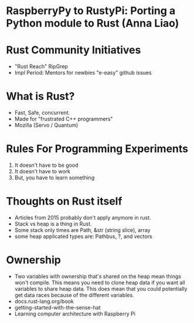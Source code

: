 # RaspberryPy to RustyPi: Porting a Python module to Rust (Anna Liao)

# Rust Community Initiatives
* "Rust Reach" RipGrep
* Impl Period: Mentors for newbies "e-easy" github issues

# What is Rust?
* Fast, Safe, concurrent.
* Made for "frustrated C++ programmers"
* Mozilla (Servo / Quantum)

# Rules For Programming Experiments
1. It doesn't have to be good
2. It doesn't have to work
3. But, you have to learn something

# Thoughts on Rust itself
* Articles from 2015 probably don't apply anymore in rust.
* Stack vs heap is a thing in Rust.
* Some stack only times are Path, &str (string slice), array
* some heap applicated types are: Pathbus, ?, and vectors

# Ownership
* Two variables with ownership that's shared on the heap mean things won't
compile. This means you need to clone heap data if you want all variables to
share heap data. This does mean that you could potentially get data races
because of the different variables.
* docs.rust-lang.org/book
* getting-started-with-the-sense-hat
* Learning computer architecture with Raspberry Pi

